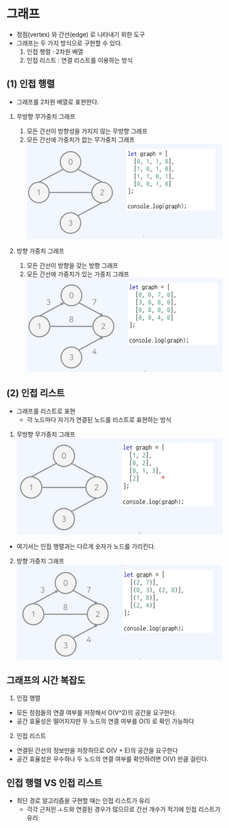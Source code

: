 # 그래프

- 정점(vertex) 와 간선(edge) 로 나타내기 위한 도구
- 그래프는 두 가지 방식으로 구현할 수 있다.
    1. 인접 행렬 : 2차원 배열
    2. 인접 리스트 : 연결 리스트를 이용하는 방식

## (1) 인접 행렬

- 그래프를 2차원 배열로 표현한다.
1. 무방향 무가중치 그래프
    1. 모든 간선이 방향성을 가지지 않는 무방향 그래프
    2. 모든 간선에 가중치가 없는 무가중치 그래프
  ![img.png](img.png)

2. 방향 가중치 그래프
   1. 모든 간선이 방향을 갖는 방향 그래프
   2. 모든 간선에 가중치가 있는 가중치 그래프
   ![img_1.png](img_1.png)


## (2) 인접 리스트
- 그래프를 리스트로 표현
  - 각 노드마다 자기가 연결된 노드를 리스트로 표현하는 방식

1. 무방향 무가중치 그래프
  ![img_2.png](img_2.png)
- 여기서는 인접 행렬과는 다르게 숫자가 노드를 가리킨다.

2. 방향 가중치 그래프
  ![img_3.png](img_3.png)

## 그래프의 시간 복잡도
1. 인접 행렬
- 모든 정점들의 연결 여부를 저장해서 O(V^2)의 공간을 요구한다.
- 공간 효율성은 떨어지지만 두 노드의 연결 여부를 O(1) 로 확인 가능하다

2. 인접 리스트 
- 연결된 간선의 정보만을 저장하므로 O(V + E)의 공간을 요구한다
- 공간 효율성은 우수하나 두 노드의 연결 여부를 확인하려면 O(V) 만큼 걸린다.

## 인접 행렬 VS 인접 리스트
- 최단 경로 알고리즘을 구현할 때는 인접 리스트가 유리
  - 각각 근처읜 ㅗ드와 연결된 경우가 많으므로 간선 개수가 적기에 인접 리스트가 유리